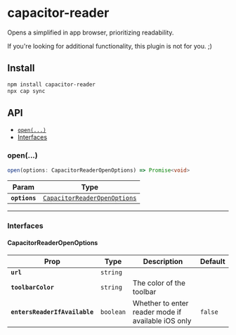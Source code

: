 # capacitor-reader

Opens a simplified in app browser, prioritizing readability.

If you're looking for additional functionality, this plugin is not for you. ;)

## Install

```bash
npm install capacitor-reader
npx cap sync
```

## API

<docgen-index>

* [`open(...)`](#open)
* [Interfaces](#interfaces)

</docgen-index>

<docgen-api>
<!--Update the source file JSDoc comments and rerun docgen to update the docs below-->

### open(...)

```typescript
open(options: CapacitorReaderOpenOptions) => Promise<void>
```

| Param         | Type                                                                              |
| ------------- | --------------------------------------------------------------------------------- |
| **`options`** | <code><a href="#capacitorreaderopenoptions">CapacitorReaderOpenOptions</a></code> |

--------------------


### Interfaces


#### CapacitorReaderOpenOptions

| Prop                          | Type                 | Description                                        | Default            |
| ----------------------------- | -------------------- | -------------------------------------------------- | ------------------ |
| **`url`**                     | <code>string</code>  |                                                    |                    |
| **`toolbarColor`**            | <code>string</code>  | The color of the toolbar                           |                    |
| **`entersReaderIfAvailable`** | <code>boolean</code> | Whether to enter reader mode if available iOS only | <code>false</code> |

</docgen-api>
